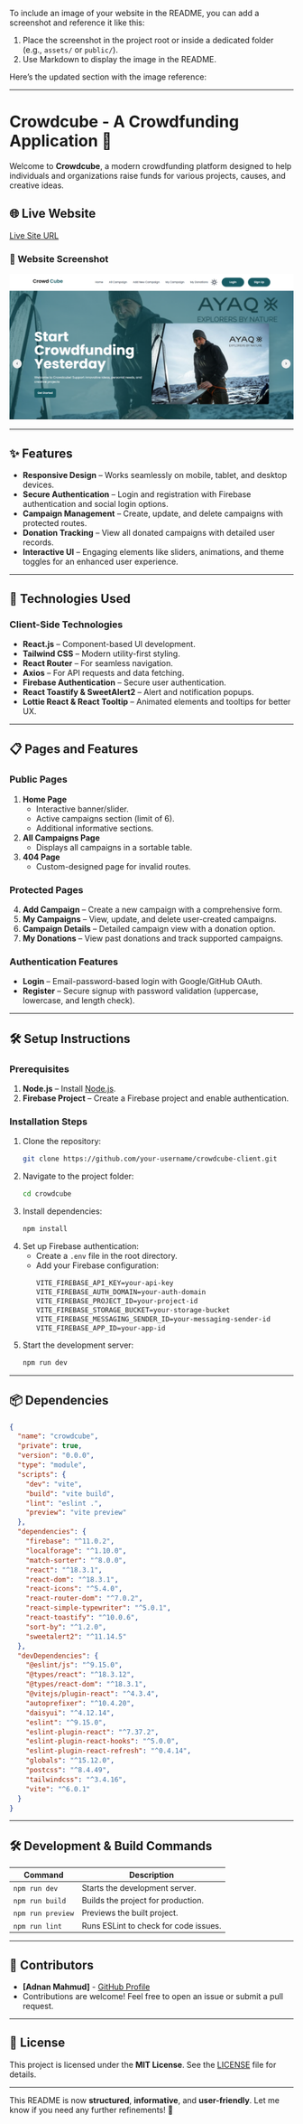 To include an image of your website in the README, you can add a screenshot and reference it like this:  

1. Place the screenshot in the project root or inside a dedicated folder (e.g., `assets/` or `public/`).  
2. Use Markdown to display the image in the README.  

Here’s the updated section with the image reference:

---

# **Crowdcube - A Crowdfunding Application 🌟**  

Welcome to **Crowdcube**, a modern crowdfunding platform designed to help individuals and organizations raise funds for various projects, causes, and creative ideas.  

## 🌐 Live Website  
[Live Site URL](https://crowdcube-1b085.web.app/)  

### 📸 Website Screenshot  
![Crowdcube Homepage](https://raw.githubusercontent.com/adnanmahmud0/Crowdcube---A-Crowdfunding-Application/refs/heads/main/Screenshot%202025-02-08%20032933.png)  



---

## ✨ Features  

- **Responsive Design** – Works seamlessly on mobile, tablet, and desktop devices.  
- **Secure Authentication** – Login and registration with Firebase authentication and social login options.  
- **Campaign Management** – Create, update, and delete campaigns with protected routes.  
- **Donation Tracking** – View all donated campaigns with detailed user records.  
- **Interactive UI** – Engaging elements like sliders, animations, and theme toggles for an enhanced user experience.  

---

## 🚀 Technologies Used  

### **Client-Side Technologies**  
- **React.js** – Component-based UI development.  
- **Tailwind CSS** – Modern utility-first styling.  
- **React Router** – For seamless navigation.  
- **Axios** – For API requests and data fetching.  
- **Firebase Authentication** – Secure user authentication.  
- **React Toastify & SweetAlert2** – Alert and notification popups.  
- **Lottie React & React Tooltip** – Animated elements and tooltips for better UX.  

---

## 📋 Pages and Features  

### **Public Pages**  
1. **Home Page**  
   - Interactive banner/slider.  
   - Active campaigns section (limit of 6).  
   - Additional informative sections.  
2. **All Campaigns Page**  
   - Displays all campaigns in a sortable table.  
3. **404 Page**  
   - Custom-designed page for invalid routes.  

### **Protected Pages**  
4. **Add Campaign** – Create a new campaign with a comprehensive form.  
5. **My Campaigns** – View, update, and delete user-created campaigns.  
6. **Campaign Details** – Detailed campaign view with a donation option.  
7. **My Donations** – View past donations and track supported campaigns.  

### **Authentication Features**  
- **Login** – Email-password-based login with Google/GitHub OAuth.  
- **Register** – Secure signup with password validation (uppercase, lowercase, and length check).  

---

## 🛠️ Setup Instructions  

### **Prerequisites**  
1. **Node.js** – Install [Node.js](https://nodejs.org/).  
2. **Firebase Project** – Create a Firebase project and enable authentication.  

### **Installation Steps**  
1. Clone the repository:  
   ```bash
   git clone https://github.com/your-username/crowdcube-client.git
   ```
2. Navigate to the project folder:  
   ```bash
   cd crowdcube
   ```
3. Install dependencies:  
   ```bash
   npm install
   ```
4. Set up Firebase authentication:  
   - Create a `.env` file in the root directory.  
   - Add your Firebase configuration:  
     ```env
     VITE_FIREBASE_API_KEY=your-api-key
     VITE_FIREBASE_AUTH_DOMAIN=your-auth-domain
     VITE_FIREBASE_PROJECT_ID=your-project-id
     VITE_FIREBASE_STORAGE_BUCKET=your-storage-bucket
     VITE_FIREBASE_MESSAGING_SENDER_ID=your-messaging-sender-id
     VITE_FIREBASE_APP_ID=your-app-id
     ```
5. Start the development server:  
   ```bash
   npm run dev
   ```

---

## 📦 Dependencies  

```json
{
  "name": "crowdcube",
  "private": true,
  "version": "0.0.0",
  "type": "module",
  "scripts": {
    "dev": "vite",
    "build": "vite build",
    "lint": "eslint .",
    "preview": "vite preview"
  },
  "dependencies": {
    "firebase": "^11.0.2",
    "localforage": "^1.10.0",
    "match-sorter": "^8.0.0",
    "react": "^18.3.1",
    "react-dom": "^18.3.1",
    "react-icons": "^5.4.0",
    "react-router-dom": "^7.0.2",
    "react-simple-typewriter": "^5.0.1",
    "react-toastify": "^10.0.6",
    "sort-by": "^1.2.0",
    "sweetalert2": "^11.14.5"
  },
  "devDependencies": {
    "@eslint/js": "^9.15.0",
    "@types/react": "^18.3.12",
    "@types/react-dom": "^18.3.1",
    "@vitejs/plugin-react": "^4.3.4",
    "autoprefixer": "^10.4.20",
    "daisyui": "^4.12.14",
    "eslint": "^9.15.0",
    "eslint-plugin-react": "^7.37.2",
    "eslint-plugin-react-hooks": "^5.0.0",
    "eslint-plugin-react-refresh": "^0.4.14",
    "globals": "^15.12.0",
    "postcss": "^8.4.49",
    "tailwindcss": "^3.4.16",
    "vite": "^6.0.1"
  }
}
```

---

## 🛠️ Development & Build Commands  

| Command           | Description                            |
|------------------|--------------------------------|
| `npm run dev`    | Starts the development server. |
| `npm run build`  | Builds the project for production. |
| `npm run preview` | Previews the built project. |
| `npm run lint`   | Runs ESLint to check for code issues. |

---

## 🤝 Contributors  

- **[Adnan Mahmud]** - [GitHub Profile](https://github.com/adannmahmud0)  
- Contributions are welcome! Feel free to open an issue or submit a pull request.  

---

## 📜 License  

This project is licensed under the **MIT License**. See the [LICENSE](./LICENSE) file for details.  

---

This README is now **structured**, **informative**, and **user-friendly**. Let me know if you need any further refinements! 🚀
